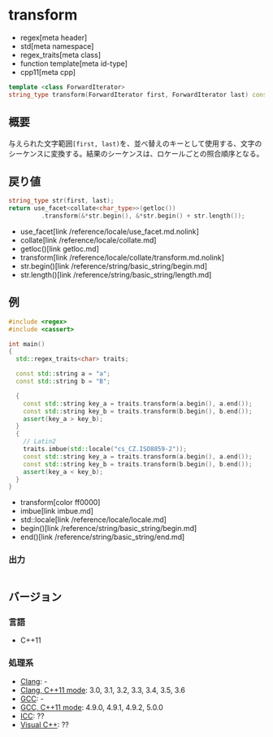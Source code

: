 # transform
* regex[meta header]
* std[meta namespace]
* regex_traits[meta class]
* function template[meta id-type]
* cpp11[meta cpp]

```cpp
template <class ForwardIterator>
string_type transform(ForwardIterator first, ForwardIterator last) const;
```


## 概要
与えられた文字範囲`[first, last)`を、並べ替えのキーとして使用する、文字のシーケンスに変換する。結果のシーケンスは、ロケールごとの照合順序となる。


## 戻り値
```cpp
string_type str(first, last);
return use_facet<collate<char_type>>(getloc())
         .transform(&*str.begin(), &*str.begin() + str.length());
```
* use_facet[link /reference/locale/use_facet.md.nolink]
* collate[link /reference/locale/collate.md]
* getloc()[link getloc.md]
* transform[link /reference/locale/collate/transform.md.nolink]
* str.begin()[link /reference/string/basic_string/begin.md]
* str.length()[link /reference/string/basic_string/length.md]


## 例
```cpp example
#include <regex>
#include <cassert>

int main()
{
  std::regex_traits<char> traits;

  const std::string a = "a";
  const std::string b = "B";

  {
    const std::string key_a = traits.transform(a.begin(), a.end());
    const std::string key_b = traits.transform(b.begin(), b.end());
    assert(key_a > key_b);
  }
  {
    // Latin2
    traits.imbue(std::locale("cs_CZ.ISO8859-2"));
    const std::string key_a = traits.transform(a.begin(), a.end());
    const std::string key_b = traits.transform(b.begin(), b.end());
    assert(key_a < key_b);
  }
}
```
* transform[color ff0000]
* imbue[link imbue.md]
* std::locale[link /reference/locale/locale.md]
* begin()[link /reference/string/basic_string/begin.md]
* end()[link /reference/string/basic_string/end.md]

### 出力
```
```


## バージョン
### 言語
- C++11

### 処理系
- [Clang](/implementation.md#clang): -
- [Clang, C++11 mode](/implementation.md#clang): 3.0, 3.1, 3.2, 3.3, 3.4, 3.5, 3.6
- [GCC](/implementation.md#gcc): -
- [GCC, C++11 mode](/implementation.md#gcc): 4.9.0, 4.9.1, 4.9.2, 5.0.0
- [ICC](/implementation.md#icc): ??
- [Visual C++](/implementation.md#visual_cpp): ??

